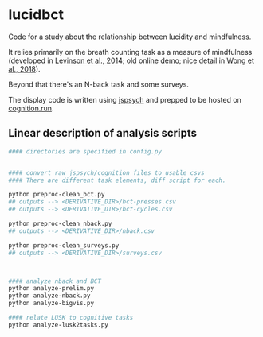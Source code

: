 # lucidbct

Code for a study about the relationship between lucidity and mindfulness.

It relies primarily on the breath counting task as a measure of mindfulness (developed in [Levinson et al., 2014](https://doi.org/10.3389/fpsyg.2014.01202); old online [demo](http://webtasks.keck.waisman.wisc.edu/breath/demo/); nice detail in [Wong et al., 2018](https://doi.org/10.1007/s12671-017-0880-1)).

Beyond that there's an N-back task and some surveys.

The display code is written using [jspsych](https://www.jspsych.org/) and prepped to be hosted on [cognition.run](https://www.cognition.run/).


## Linear description of analysis scripts

```bash
#### directories are specified in config.py


#### convert raw jspsych/cognition files to usable csvs
#### There are different task elements, diff script for each.

python preproc-clean_bct.py
## outputs --> <DERIVATIVE_DIR>/bct-presses.csv
## outputs --> <DERIVATIVE_DIR>/bct-cycles.csv

python preproc-clean_nback.py
## outputs --> <DERIVATIVE_DIR>/nback.csv

python preproc-clean_surveys.py
## outputs --> <DERIVATIVE_DIR>/surveys.csv



#### analyze nback and BCT
python analyze-prelim.py
python analyze-nback.py
python analyze-bigvis.py

#### relate LUSK to cognitive tasks
python analyze-lusk2tasks.py
```